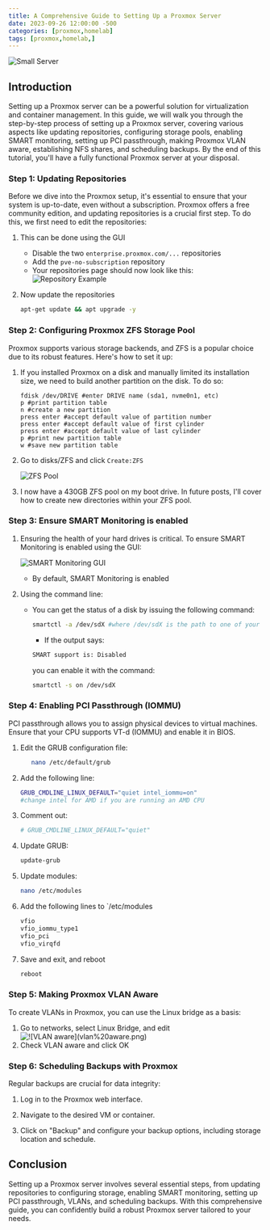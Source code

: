 ```yaml
---
title: A Comprehensive Guide to Setting Up a Proxmox Server
date: 2023-09-26 12:00:00 -500
categories: [proxmox,homelab]
tags: [proxmox,homelab,]
---
```


![Small Server](/assets/lib/small-server.jpg)

## Introduction

Setting up a Proxmox server can be a powerful solution for virtualization and container management. In this guide, we will walk you through the step-by-step process of setting up a Proxmox server, covering various aspects like updating repositories, configuring storage pools, enabling SMART monitoring, setting up PCI passthrough, making Proxmox VLAN aware, establishing NFS shares, and scheduling backups. By the end of this tutorial, you'll have a fully functional Proxmox server at your disposal.

### Step 1: Updating Repositories

Before we dive into the Proxmox setup, it's essential to ensure that your system is up-to-date, even without a subscription. Proxmox offers a free community edition, and updating repositories is a crucial first step. To do this, we first need to edit the repositories:

1. This can be done using the GUI
   * Disable the two `enterprise.proxmox.com/...` repositories
   * Add the `pve-no-subscription` repository
   * Your repositories page should now look like this:
    ![Repository Example](</assets/lib/repositories-config.png>)
2. Now update the repositories

   ```bash
   apt-get update && apt upgrade -y
    ```

### Step 2: Configuring Proxmox ZFS Storage Pool

Proxmox supports various storage backends, and ZFS is a popular choice due to its robust features. Here's how to set it up:

  1. If you installed Proxmox on a disk and manually limited its installation size, we need to build another partition on the disk.
      To do so:

      ```shell
      fdisk /dev/DRIVE #enter DRIVE name (sda1, nvme0n1, etc)
      p #print partition table
      n #create a new partition
      press enter #accept default value of partition number
      press enter #accept default value of first cylinder
      press enter #accept default value of last cylinder
      p #print new partition table
      w #save new partition table
      ```

  2. Go to disks/ZFS and click `Create:ZFS`

      ![ZFS Pool](/assets/lib/nvme_pool.png)

  3. I now have a 430GB ZFS pool on my boot drive. In future posts, I'll cover how to create new directories within your ZFS pool.

### Step 3: Ensure SMART Monitoring is enabled

  1. Ensuring the health of your hard drives is critical. To ensure SMART Monitoring is enabled using the GUI:

      ![SMART Monitoring GUI](</assets/lib/smart-monitoring.png>)

      * By default, SMART Monitoring is enabled
  2. Using the command line:

      * You can get the status of a disk by issuing the following command:

        ```bash
        smartctl -a /dev/sdX #where /dev/sdX is the path to one of your local disks.
        ```

        * If the output says:

        ```bash
        SMART support is: Disabled
        ```

        you can enable it with the command:

        ```bash
        smartctl -s on /dev/sdX
        ```

### Step 4: Enabling PCI Passthrough (IOMMU)

PCI passthrough allows you to assign physical devices to virtual machines. Ensure that your CPU supports VT-d (IOMMU) and enable it in BIOS.

1. Edit the GRUB configuration file:

   ```bash
      nano /etc/default/grub
      ```

2. Add the following line:

    ```bash
    GRUB_CMDLINE_LINUX_DEFAULT="quiet intel_iommu=on"
    #change intel for AMD if you are running an AMD CPU
    ```

3. Comment out:

    ```bash
    # GRUB_CMDLINE_LINUX_DEFAULT="quiet"
    ```

4. Update GRUB:

    ```bash
    update-grub
    ```

5. Update modules:

    ```bash
    nano /etc/modules
    ```

6. Add the following lines to `/etc/modules

    ```txt
    vfio
    vfio_iommu_type1
    vfio_pci
    vfio_virqfd
    ```

7. Save and exit, and reboot

    ```bash
    reboot
    ```

### Step 5: Making Proxmox VLAN Aware

To create VLANs in Proxmox, you can use the Linux bridge as a basis:

1. Go to networks, select Linux Bridge, and edit
  ![!\[VLAN aware\](vlan%20aware.png)](</assets/lib/vlan-aware.png>)
2. Check VLAN aware and click OK

### Step 6: Scheduling Backups with Proxmox

Regular backups are crucial for data integrity:

1. Log in to the Proxmox web interface.

2. Navigate to the desired VM or container.

3. Click on "Backup" and configure your backup options, including storage location and schedule.

## Conclusion

Setting up a Proxmox server involves several essential steps, from updating repositories to configuring storage, enabling SMART monitoring, setting up PCI passthrough, VLANs, and scheduling backups. With this comprehensive guide, you can confidently build a robust Proxmox server tailored to your needs.
